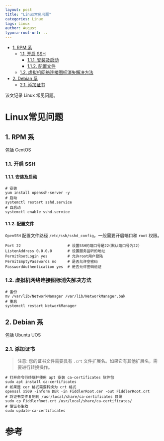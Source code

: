 ```yaml
---
layout: post
title: "Linux常见问题"
categories: Linux
tags: Linux
author: August
typora-root-url: ..
---
```


- [1. RPM 系](#1-rpm-系)
  - [1.1. 开启 SSH](#11-开启-ssh)
    - [1.1.1. 安装及启动](#111-安装及启动)
    - [1.1.2. 配置文件](#112-配置文件)
  - [1.2. 虚拟机网络连接图标消失解决方法](#12-虚拟机网络连接图标消失解决方法)
- [2. Debian 系](#2-debian-系)
  - [2.1. 添加证书](#21-添加证书)



该文记录 Linux 常见问题。



# Linux常见问题



## 1. RPM 系

包括 CentOS

### 1.1. 开启 SSH

#### 1.1.1. 安装及启动

```shell
# 安装
yum install openssh-server -y
# 启动
systemctl restart sshd.service
# 自启动
systemctl enable sshd.service
```

#### 1.1.2. 配置文件

`OpenSSH` 配置文件路径 `/etc/ssh/sshd_config`，一般需要开启端口和 `root` 权限。

```shell
Port 22                     # 设置SSH的端口号是22(默认端口号为22)
ListenAddress 0.0.0.0       # 设置服务监听的地址
PermitRootLogin yes         # 允许root用户登陆
PermitEmptyPasswords no     # 是否允许空密码
PasswordAuthentication yes  # 是否允许密码验证
```

### 1.2. 虚拟机网络连接图标消失解决方法

```shell
# 备份
mv /var/lib/NetworkManager /var/lib/NetworkManager.bak
# 重启
systemctl restart NetworkManager
```



## 2. Debian 系

包括 Ubuntu UOS

### 2.1. 添加证书

> 注意: 您的证书文件需要具有 `.crt` 文件扩展名。如果它有其他扩展名，需要进行转换操作。

```shell
# 打开命令行终端并使用 apt 安装 ca-certificates 软件包
sudo apt install ca-certificates
# 如果是 cer 格式需要转换为 crt 格式
openssl x509 -inform DER -in FiddlerRoot.cer -out FiddlerRoot.crt
# 将证书文件复制到 /usr/local/share/ca-certificates 目录
sudo cp FiddlerRoot.crt /usr/local/share/ca-certificates/
# 使证书生效
sudo update-ca-certificates
```






# 参考
